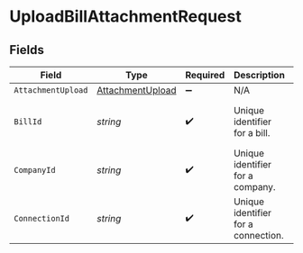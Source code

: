 # UploadBillAttachmentRequest


## Fields

| Field                                                       | Type                                                        | Required                                                    | Description                                                 | Example                                                     |
| ----------------------------------------------------------- | ----------------------------------------------------------- | ----------------------------------------------------------- | ----------------------------------------------------------- | ----------------------------------------------------------- |
| `AttachmentUpload`                                          | [AttachmentUpload](../../Models/Shared/AttachmentUpload.md) | :heavy_minus_sign:                                          | N/A                                                         |                                                             |
| `BillId`                                                    | *string*                                                    | :heavy_check_mark:                                          | Unique identifier for a bill.                               | 13d946f0-c5d5-42bc-b092-97ece17923ab                        |
| `CompanyId`                                                 | *string*                                                    | :heavy_check_mark:                                          | Unique identifier for a company.                            | 8a210b68-6988-11ed-a1eb-0242ac120002                        |
| `ConnectionId`                                              | *string*                                                    | :heavy_check_mark:                                          | Unique identifier for a connection.                         | 2e9d2c44-f675-40ba-8049-353bfcb5e171                        |